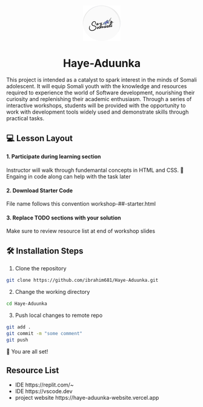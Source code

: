 <p align="center">
  <a href="https://rahuldkjain.github.io/gh-profile-readme-generator">
    <img alt="Say Somali Logo" src="./images/logo.png" width="100" />
  </a>
</p>
<h1 align="center">
  Haye-Aduunka
</h1>
<p>
This project is intended as a catalyst to spark interest in the minds of Somali adolescent. It will equip Somali youth with the knowledge and resources required to experience the world of Software development, nourishing their curiosity and replenishing their academic enthusiasm. Through a series of interactive workshops, students will be provided with the opportunity to work with development tools widely used and demonstrate skills through practical tasks.  
</p>

## 💻 Lesson Layout

<h4> 1. Participate during learning section </h4>
Instructor will walk through fundemantal concepts in HTML and CSS. 🔑 Engaing in code along can help with the task later

<h4> 2. Download Starter Code </h4>
File name follows this convention workshop-##-starter.html

<h4> 3. Replace TODO sections with your solution </h4>
Make sure to review resource list at end of workshop slides 


## 🛠️ Installation Steps

1. Clone the repository

```bash
git clone https://github.com/ibrahim681/Haye-Aduunka.git
```

2. Change the working directory

```bash
cd Haye-Aduunka
```

3. Push local changes to remote repo
```bash
git add .
git commit -m "some comment"
git push
```

🌟 You are all set!

## Resource List 
<ul>
<li> IDE https://replit.com/~ </li>
<li> IDE https://vscode.dev</li>
<li> project website https://haye-aduunka-website.vercel.app</li>
</ul>
